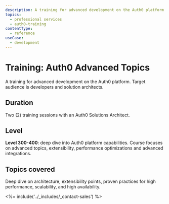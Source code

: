 ```yaml
---
description: A training for advanced development on the Auth0 platform.
topics:
  - professional services
  - auth0-training
contentType:
  - reference
useCase:
  - development
---
```


# Training: Auth0 Advanced Topics

A training for advanced development on the Auth0 platform. Target audience is developers and solution architects.


## Duration

Two (2) training sessions with an Auth0 Solutions Architect.


## Level

**Level 300-400**: deep dive into Auth0 platform capabilities. Course focuses on advanced topics, extensibility, performance optimizations and advanced integrations.

## Topics covered

Deep dive on architecture, extensibility points, proven practices for high performance, scalability, and high availability.

<%= include('../_includes/_contact-sales') %>
